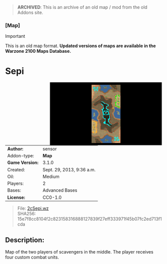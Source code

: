 > **ARCHIVED**: This is an archive of an old map / mod from the old Addons site.

### [Map]

> [!IMPORTANT]
> This is an old map format. **Updated versions of maps are available in the Warzone 2100 Maps Database.**

# Sepi

<img src="./preview.jpg" align="right" />

| | |
| - | - |
| __Author:__ | sensor |
| Addon-type: | __Map__ |
| __Game Version:__ | 3.1.0 |
| Created: | Sept. 29, 2013, 9:36 a.m. |
| Oil: | Medium |
| Players: | 2 |
| Bases: | Advanced Bases |
| __License:__ | CC0-1.0 |

> File: [2cSepi.wz](https://github.com/Warzone2100/old-addons-site/raw/main/assets/233/2cSepi.wz)  
> SHA256: 15e7f8cc8104f2c823158316888127839f27eff333971f45b07fc2ed713f1cda

## Description:

Map of the two players of scavengers in the middle. The player receives four custom combat units.

